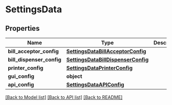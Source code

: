 # SettingsData

## Properties
Name | Type | Description | Notes
------------ | ------------- | ------------- | -------------
**bill_acceptor_config** | [**SettingsDataBillAcceptorConfig**](SettingsDataBillAcceptorConfig.md) |  | [optional] 
**bill_dispenser_config** | [**SettingsDataBillDispenserConfig**](SettingsDataBillDispenserConfig.md) |  | [optional] 
**printer_config** | [**SettingsDataPrinterConfig**](SettingsDataPrinterConfig.md) |  | [optional] 
**gui_config** | **object** |  | [optional] 
**api_config** | [**SettingsDataAPIConfig**](SettingsDataAPIConfig.md) |  | [optional] 

[[Back to Model list]](../README.md#documentation-for-models) [[Back to API list]](../README.md#documentation-for-api-endpoints) [[Back to README]](../README.md)

